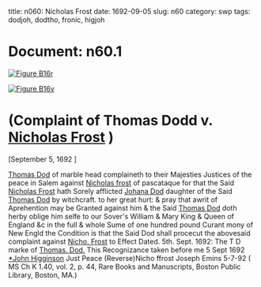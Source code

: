 title: n060: Nicholas Frost
date: 1692-09-05
slug: n60
category: swp
tags: dodjoh, dodtho, fronic, higjoh




<div markdown class="doc" id="n60.1">

# Document: n60.1



<span markdown class="figure">[![Figure B16r](archives/BPL/gifs/B16A.gif)](archives/BPL/LARGE/B16A.jpg)</span>



<span markdown class="figure">[![Figure B16v](archives/BPL/gifs/B16B.gif)](archives/BPL/LARGE/B16B.jpg)</span>


# (Complaint of Thomas Dodd v. [Nicholas Frost](/tag/fronic.html) )

[September 5, 1692 ]

[Thomas Dod](/tag/dodtho.html) of marble head complaineth to their Majesties Justices of the peace in Salem against [Nicholas frost](/tag/fronic.html) of pascataque for that the Said [Nicholas Frost](/tag/fronic.html) hath Sorely afflicted [Johana Dod](/tag/dodjoh.html) daughter of the Said [Thomas Dod](/tag/dodtho.html) by witchcraft. to her great hurt: & pray that awrit of Aprehention may be Granted against him & the Said [Thomas Dod](/tag/dodtho.html) doth herby oblige him selfe to our Sover's William & Mary King & Queen of England &c in the full & whole Sume of one hundred pound Curant mony of New Engld the Condition is that the Said Dod shall procecut the abovesaid complaint against [Nicho. Frost](/tag/fronic.html) to Effect
Dated. 5th. Sept. 1692:  The T D marke of [Thomas. Dod.](/tag/dodtho.html) This Recognizance taken before me 5 Sept 1692 [*John Higginson](/tag/higjoh.html) Just Peace (Reverse)Nicho ffrost Joseph Emins 5-7-92 ( MS Ch K 1.40, vol. 2, p. 44, Rare Books and Manuscripts, Boston Public Library, Boston, MA.)

</div>

